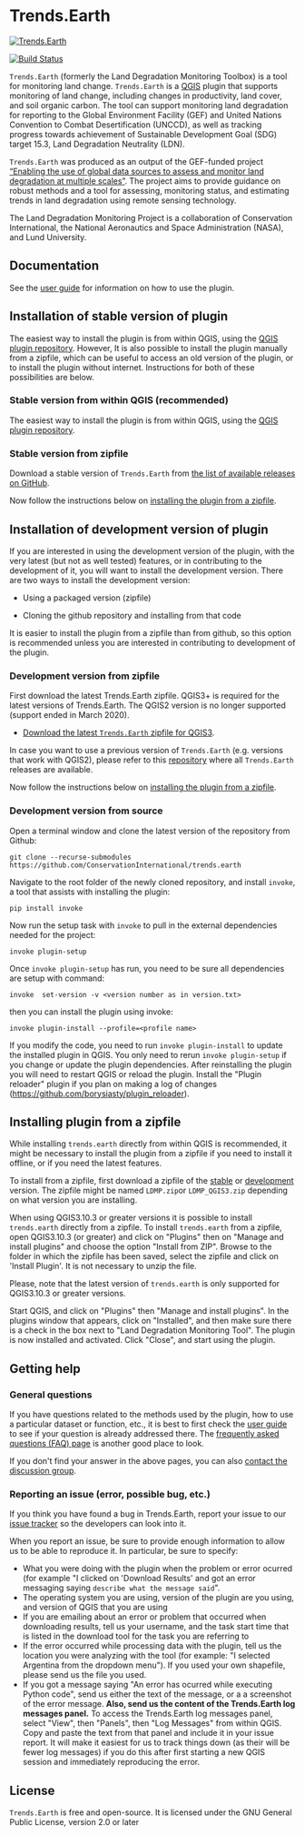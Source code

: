 # Trends.Earth 

[![Trends.Earth](https://s3.amazonaws.com/trends.earth/sharing/trends_earth_logo_bl_600width.png)](http://trends.earth)

[![Build
Status](https://travis-ci.org/ConservationInternational/trends.earth.svg?branch=master)](https://travis-ci.org/ConservationInternational/trends.earth)

`Trends.Earth` (formerly the Land Degradation Monitoring Toolbox) is a tool for
monitoring land change. `Trends.Earth` is a [QGIS](http://www.qgis.org) plugin
that supports monitoring of land change, including changes in productivity,
land cover, and soil organic carbon. The tool can support monitoring land
degradation for reporting to the Global Environment Facility (GEF) and United
Nations Convention to Combat Desertification (UNCCD), as well as tracking
progress towards achievement of Sustainable Development Goal (SDG) target 15.3,
Land Degradation Neutrality (LDN).

`Trends.Earth` was produced as an output of the GEF-funded project [“Enabling
the use of global data sources to assess and monitor land degradation at
multiple scales”](http://vitalsigns.org/gef-ldmp). The project aims to provide
guidance on robust methods and a tool for assessing, monitoring status, and
estimating trends in land degradation using remote sensing technology.

The Land Degradation Monitoring Project is a collaboration of Conservation
International, the National Aeronautics and Space Administration (NASA), and
Lund University.

## Documentation

See the [user guide](http://trends.earth/docs/en) for information on how to use
the plugin.

## Installation of stable version of plugin

The easiest way to install the plugin is from within QGIS, using the [QGIS
plugin repository](http://plugins.qgis.org/plugins/LDMP/). However, It is also
possible to install the plugin manually from a zipfile, which can be useful to
access an old version of the plugin, or to install the plugin without internet.
Instructions for both of these possibilities are below.

### Stable version from within QGIS (recommended)

The easiest way to install the plugin is from within QGIS, using the [QGIS
plugin repository](http://plugins.qgis.org/plugins/LDMP/).

### Stable version from zipfile

Download a stable version of `Trends.Earth` from
[the list of available releases on
GitHub](https://github.com/ConservationInternational/trends.earth/releases).

Now follow the instructions below on [installing the plugin from a
zipfile](#installing-plugin-from-a-zipfile).

## Installation of development version of plugin

If you are interested in using the development version of the plugin, with the
very latest (but not as well tested) features, or in contributing to the
development of it, you will want to install the development version. There are
two ways to install the development version:

* Using a packaged version (zipfile)

* Cloning the github repository and installing from that code

It is easier to install the plugin from a zipfile than from github, so this
option is recommended unless you are interested in contributing to development
of the plugin.

### Development version from zipfile

First download the latest Trends.Earth zipfile. QGIS3+ is required for the 
latest versions of Trends.Earth. The QGIS2 version is no longer supported 
(support ended in March 2020).

* [Download the latest `Trends.Earth` zipfile for QGIS3](https://s3.amazonaws.com/trends.earth/sharing/LDMP_QGIS3.zip).

In case you want to use a previous version of `Trends.Earth` (e.g. versions that work with QGIS2),
please refer to this [repository](https://github.com/ConservationInternational/trends.earth/releases)
where all  `Trends.Earth` releases are available.

Now follow the instructions below on [installing the plugin from a
zipfile](#installing-plugin-from-a-zipfile).

### Development version from source

Open a terminal window and clone the latest version of the repository from
Github:

```
git clone --recurse-submodules https://github.com/ConservationInternational/trends.earth
```

Navigate to the root folder of the newly cloned repository, and install
`invoke`, a tool that assists with installing the plugin:

```
pip install invoke
```

Now run the setup task with `invoke` to pull in the external dependencies needed
for the project:

```
invoke plugin-setup
```

Once `invoke plugin-setup` has run, you need to be sure all dependencies are setup with command:

```
invoke  set-version -v <version number as in version.txt>
```

then you can install the plugin using invoke:

```
invoke plugin-install --profile=<profile name>
```

If you modify the code, you need to run `invoke plugin-install` to update the
installed plugin in QGIS. You only need to rerun `invoke plugin-setup` if you
change or update the plugin dependencies. After reinstalling the plugin you
will need to restart QGIS or reload the plugin. Install the "Plugin reloader"
plugin if you plan on making a log of changes
(https://github.com/borysiasty/plugin_reloader).


## Installing plugin from a zipfile

While installing `trends.earth` directly from within QGIS is recommended, it
might be necessary to install the plugin from a zipfile if you need to install
it offline, or if you need the latest features.

To install from a zipfile, first download a zipfile of the
[stable](#stable-version-from-zipfile) or
[development](#development-version-from-zipfile) version. The zipfile might be
named `LDMP.zip`or `LDMP_QGIS3.zip` depending on what
version you are installing.

When using QGIS3.10.3 or greater versions it is possible to install `trends.earth`
directly from a zipfile. To install `trends.earth` from a zipfile, open QGIS3.10.3
(or greater) and click on "Plugins" then on "Manage and install plugins" and
choose the option "Install from ZIP". Browse to the folder in which the zipfile
has been saved, select the zipfile and click on 'Install Plugin'.
It is not necessary to unzip the file.

Please, note that the latest version of `trends.earth` is only supported for 
QGIS3.10.3 or greater versions.

Start QGIS, and click on "Plugins" then "Manage and install plugins". In the
plugins window that appears, click on "Installed", and then make sure there is
a check in the box next to "Land Degradation Monitoring Tool". The plugin is
now installed and activated. Click "Close", and start using the plugin.


## Getting help

### General questions

If you have questions related to the methods used by the plugin, how to use a
particular dataset or function, etc., it is best to first check the [user
guide](http://trends.earth/docs/en) to see if your question is already
addressed there. The [frequently asked questions (FAQ)
page](http://trends.earth/docs/en/about/faq.html) is another good place to
look.

If you don't find your answer in the above pages, you can also [contact the
discussion group](https://groups.google.com/forum/#!forum/trends_earth_users).

### Reporting an issue (error, possible bug, etc.)

If you think you have found a bug in Trends.Earth, report your issue to our
[issue
tracker](https://github.com/ConservationInternational/trends.earth/issues) so
the developers can look into it.

When you report an issue, be sure to provide enough information to allow us to
be able to reproduce it. In particular, be sure to specify:

- What you were doing with the plugin when the problem or error ocurred (for
  example "I clicked on 'Download Results' and got an error messaging saying
  `describe what the message said`".
- The operating system you are using, version of the plugin are you using, and
  version of QGIS that you are using
- If you are emailing about an error or problem that occurred when downloading
  results, tell us your username, and the task start time that is listed in the
  download tool for the task you are referring to
- If the error occurred while processing data with the plugin, tell us the
  location you were analyzing with the tool (for example: "I selected Argentina
  from the dropdown menu"). If you used your own shapefile, please send us the
  file you used.
- If you got a message saying "An error has ocurred while executing Python
  code", send us either the text of the message, or a a screenshot of the error
  message. **Also, send us the content of the Trends.Earth log messages
  panel.** To access the Trends.Earth log messages panel, select "View", then
  "Panels", then "Log Messages" from within QGIS. Copy and paste the text from
  that panel and include it in your issue report. It will make it easiest for
  us to track things down (as their will be fewer log messages) if you do this
  after first starting a new QGIS session and immediately reproducing the
  error.

## License

`Trends.Earth` is free and open-source. It is licensed under the GNU General
Public License, version 2.0 or later
